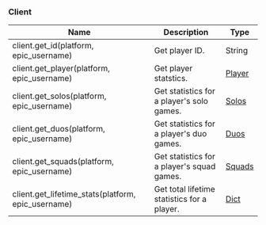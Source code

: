 ### Client
| Name | Description | Type |
|------|-------------|------|
| client.get_id(platform, epic_username) | Get player ID. | String |
| client.get_player(platform, epic_username) | Get player statstics. | [Player](https://github.com/cree-py/pynite/blob/master/docs/player.md) |
| client.get_solos(platform, epic_username) | Get statistics for a player's solo games. | [Solos](https://github.com/cree-py/pynite/blob/master/docs/solos.md) |
| client.get_duos(platform, epic_username) | Get statistics for a player's duo games. | [Duos](https://github.com/cree-py/pynite/blob/master/docs/duos.md) |
| client.get_squads(platform, epic_username) | Get statistics for a player's squad games. | [Squads](https://github.com/cree-py/pynite/blob/master/docs/squads.md) |
| client.get_lifetime_stats(platform, epic_username) | Get total lifetime statistics for a player. | [Dict](https://github.com/cree-py/pynite/blob/master/docs/lifetime.md) |
